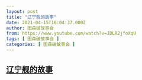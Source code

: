 ```yaml
---
layout: post
title: "辽宁舰的故事"
date: 2021-04-15T16:04:37.000Z
author: 图森破故事会
from: https://www.youtube.com/watch?v=JDLR2jfoXqU
tags: [ 图森破故事会 ]
categories: [ 图森破故事会 ]
---
```

<!--1618502677000-->
[辽宁舰的故事](https://www.youtube.com/watch?v=JDLR2jfoXqU)
------

<div>

</div>
